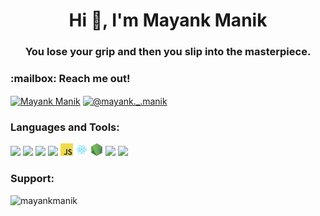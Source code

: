 <!--
**mayank-manik/mayank-manik** is a ✨ _special_ ✨ repository because its `README.md` (this file) appears on your GitHub profile.

Here are some ideas to get you started:

- 🔭 I’m currently working on ...
- 🌱 I’m currently learning ...
- 👯 I’m looking to collaborate on ...
- 🤔 I’m looking for help with ...
- 💬 Ask me about ...
- 📫 How to reach me: ...
- 😄 Pronouns: ...
- ⚡ Fun fact: ...
-->
<h1 align="center">Hi 👋, I'm Mayank Manik</h1>
<h3 align="center">You lose your grip and then you slip into the masterpiece.</h3>

<h3 align="left">:mailbox: Reach me out!</h3>
<p align="left">
<a href="https://www.linkedin.com/in/mayank-manik-a55292227/" target="blank"><img align="center" src="https://img.icons8.com/fluency/240/000000/linkedin.png" alt="Mayank Manik" height="30" width="40" /></a>
<a href="https://www.instagram.com/mayank._.manik/" target="blank"><img align="center" src="https://img.icons8.com/fluency/240/000000/instagram-new.png" alt="@mayank._.manik" height="30" width="40" /></a>
</p>

<h3 align="left">Languages and Tools:</h3>
<code><img height="20" src="https://cdn.iconscout.com/icon/free/png-512/c-programming-569564.png"></code> 
<code><img height="20" src="https://user-images.githubusercontent.com/42747200/46140125-da084900-c26d-11e8-8ea7-c45ae6306309.png"></code>
<code><img height="20" src="https://e7.pngegg.com/pngimages/840/443/png-clipart-html-5-logo-web-development-html-css3-canvas-element-web-design-w3c-html5-logo-miscellaneous-text-thumbnail.png"></code> 
<code><img height="20" src="https://cdn3.iconfinder.com/data/icons/logos-and-brands-adobe/512/267_Python-512.png"></code> 
<code><img height="20" src="https://raw.githubusercontent.com/github/explore/80688e429a7d4ef2fca1e82350fe8e3517d3494d/topics/javascript/javascript.png"></code>
<code><img height="20" src="https://raw.githubusercontent.com/github/explore/80688e429a7d4ef2fca1e82350fe8e3517d3494d/topics/react/react.png"></code>
<code><img height="20" src="https://raw.githubusercontent.com/github/explore/80688e429a7d4ef2fca1e82350fe8e3517d3494d/topics/nodejs/nodejs.png"></code>  
<code><img height="20" src="https://mccarter.gallerycdn.vsassets.io/extensions/mccarter/start-git-bash/1.2.1/1499505567572/Microsoft.VisualStudio.Services.Icons.Default"></code>
<code><img height="20" src="https://cdn.icon-icons.com/icons2/2107/PNG/512/file_type_vscode_icon_130084.png"></code>
<br>

<h3 align="left">Support:</h3>
<p><a href="https://www.buymeacoffee.com/mayankmanik"> <img align="left" src="https://cdn.buymeacoffee.com/buttons/v2/default-yellow.png" height="50" width="210" alt="mayankmanik" /></a></p><br><br>
<br>
